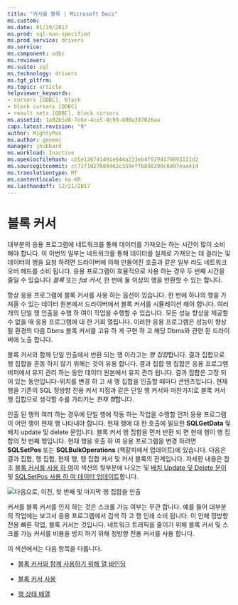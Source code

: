 ```yaml
---
title: "커서를 블록 | Microsoft Docs"
ms.custom: 
ms.date: 01/19/2017
ms.prod: sql-non-specified
ms.prod_service: drivers
ms.service: 
ms.component: odbc
ms.reviewer: 
ms.suite: sql
ms.technology: drivers
ms.tgt_pltfrm: 
ms.topic: article
helpviewer_keywords:
- cursors [ODBC], block
- block cursors [ODBC]
- result sets [ODBC], block cursors
ms.assetid: 1a92b5d8-7c6e-4ce5-8c99-600a387026aa
caps.latest.revision: "9"
author: MightyPen
ms.author: genemi
manager: jhubbard
ms.workload: Inactive
ms.openlocfilehash: cb5e136741491e644a223eb4f9294179893121d2
ms.sourcegitcommit: cc71f1027884462c359effb898390c8d97eaa414
ms.translationtype: MT
ms.contentlocale: ko-KR
ms.lasthandoff: 12/21/2017
---
```

# <a name="block-cursors"></a>블록 커서
대부분의 응용 프로그램에 네트워크를 통해 데이터를 가져오는 하는 시간이 많이 소비 해야 합니다. 이 이번의 일부는 네트워크를 통해 데이터를 실제로 가져오는 데 걸리는 및 데이터의 행을 요청 하려면 드라이버에 의해 만들어진 호출과 같은 일부 라도 네트워크 오버 헤드를 소비 됩니다. 응용 프로그램이 효율적으로 사용 하는 경우 두 번째 시간을 줄일 수 있습니다 *블록* 또는 *fat* *커서,* 한 번에 둘 이상의 행을 반환할 수 있는 합니다.  
  
 항상 응용 프로그램에 블록 커서를 사용 하는 옵션이 있습니다. 한 번에 하나의 행을 가져올 수 있는 데이터 원본에서 드라이버에서 블록 커서를 시뮬레이션 해야 합니다. 여러 개의 단일 행 인출을 수행 하 여이 작업을 수행할 수 있습니다. 모든 성능 향상을 제공할 수 없을 때 응용 프로그램에 대 한 기회 열립니다. 이러한 응용 프로그램은 성능이 향상 될 환경의 다음 Dbms 블록 커서를 고유 하 게 구현 하 고 해당 Dbms와 관련 된 드라이버에 노출 합니다.  
  
 블록 커서와 함께 단일 인출에서 반환 되는 행 이라고는 *행 집합*합니다. 결과 집합으로 행 집합을 혼동 하지 않기 위해는 것이 유용 합니다. 결과 집합 행 집합은 응용 프로그램 버퍼에서 유지 관리 하는 동안 데이터 원본에서 유지 관리 됩니다. 결과 집합은 고정 되어 있는 동안입니다-위치를 변경 하 고 새 행 집합을 인출할 때마다 콘텐츠입니다. 현재 행을 기존의 SQL 정방향 전용 커서 지점과 같은 단일 행 커서와 마찬가지로 블록 커서 행 집합으로 생각할 수를 가리키는 *현재 행*합니다.  
  
 인출 된 행의 여러 하는 경우에 단일 행에 작동 하는 작업을 수행할 먼저 응용 프로그램이 어떤 행이 현재 행 나타내야 합니다. 현재 행에 대 한 호출에 필요한 **SQLGetData** 및 배치 update 및 delete 문입니다. 블록 커서 행 집합을 먼저 반환 되 면 현재 행이 행 집합의 첫 번째 행입니다. 현재 행을 호출 하 여 응용 프로그램을 변경 하려면 **SQLSetPos** 또는 **SQLBulkOperations** (책갈피에서 업데이트)에 있습니다. 다음은 결과 집합, 행 집합, 현재 행, 행 집합 커서 및 커서 블록의 관계입니다. 자세한 내용은 참조 [블록 커서를 사용 하 여](../../../odbc/reference/develop-app/using-block-cursors.md)이 섹션의 뒷부분에 나오는 및 [배치 Update 및 Delete 문이](../../../odbc/reference/develop-app/positioned-update-and-delete-statements.md) 및 [SQLSetPos 사용 하 여 데이터 업데이트](../../../odbc/reference/develop-app/updating-data-with-sqlsetpos.md)합니다.  
  
 ![다음으로, 이전, 첫 번째 및 마지막 행 집합을 인출](../../../odbc/reference/develop-app/media/pr20_2.gif "pr20_2")  
  
 커서를 블록 커서를 인지 하는 것은 스크롤 가능 여부는 무관 합니다. 예를 들어 대부분의 작업에는 보고서 응용 프로그램에서 검색 하 고 행 인쇄 소비 됩니다. 이 인해 정방향 전용 빠른 작업, 블록 커서는 것입니다. 네트워크 트래픽을 줄이기 위해 블록 커서 및 스크롤 가능 커서를 비용을 방지 하기 위해 정방향 전용 커서를 사용 합니다.  
  
 이 섹션에서는 다음 항목을 다룹니다.  
  
-   [블록 커서와 함께 사용하기 위해 열 바인딩](../../../odbc/reference/develop-app/binding-columns-for-use-with-block-cursors.md)  
  
-   [블록 커서 사용](../../../odbc/reference/develop-app/using-block-cursors.md)  
  
-   [행 상태 배열](../../../odbc/reference/develop-app/row-status-array.md)
